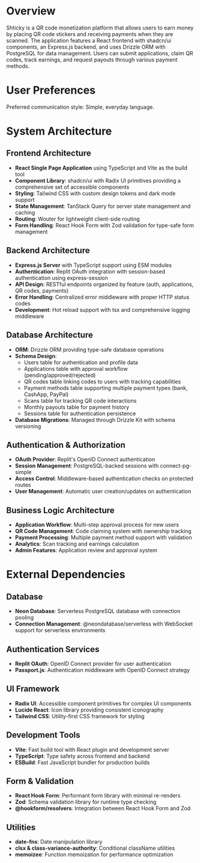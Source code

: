 # Overview

Shticky is a QR code monetization platform that allows users to earn money by placing QR code stickers and receiving payments when they are scanned. The application features a React frontend with shadcn/ui components, an Express.js backend, and uses Drizzle ORM with PostgreSQL for data management. Users can submit applications, claim QR codes, track earnings, and request payouts through various payment methods.

# User Preferences

Preferred communication style: Simple, everyday language.

# System Architecture

## Frontend Architecture
- **React Single Page Application** using TypeScript and Vite as the build tool
- **Component Library**: shadcn/ui with Radix UI primitives providing a comprehensive set of accessible components
- **Styling**: Tailwind CSS with custom design tokens and dark mode support
- **State Management**: TanStack Query for server state management and caching
- **Routing**: Wouter for lightweight client-side routing
- **Form Handling**: React Hook Form with Zod validation for type-safe form management

## Backend Architecture
- **Express.js Server** with TypeScript support using ESM modules
- **Authentication**: Replit OAuth integration with session-based authentication using express-session
- **API Design**: RESTful endpoints organized by feature (auth, applications, QR codes, payments)
- **Error Handling**: Centralized error middleware with proper HTTP status codes
- **Development**: Hot reload support with tsx and comprehensive logging middleware

## Database Architecture
- **ORM**: Drizzle ORM providing type-safe database operations
- **Schema Design**: 
  - Users table for authentication and profile data
  - Applications table with approval workflow (pending/approved/rejected)
  - QR codes table linking codes to users with tracking capabilities
  - Payment methods table supporting multiple payment types (bank, CashApp, PayPal)
  - Scans table for tracking QR code interactions
  - Monthly payouts table for payment history
  - Sessions table for authentication persistence
- **Database Migrations**: Managed through Drizzle Kit with schema versioning

## Authentication & Authorization
- **OAuth Provider**: Replit's OpenID Connect authentication
- **Session Management**: PostgreSQL-backed sessions with connect-pg-simple
- **Access Control**: Middleware-based authentication checks on protected routes
- **User Management**: Automatic user creation/updates on authentication

## Business Logic Architecture
- **Application Workflow**: Multi-step approval process for new users
- **QR Code Management**: Code claiming system with ownership tracking
- **Payment Processing**: Multiple payment method support with validation
- **Analytics**: Scan tracking and earnings calculation
- **Admin Features**: Application review and approval system

# External Dependencies

## Database
- **Neon Database**: Serverless PostgreSQL database with connection pooling
- **Connection Management**: @neondatabase/serverless with WebSocket support for serverless environments

## Authentication Services
- **Replit OAuth**: OpenID Connect provider for user authentication
- **Passport.js**: Authentication middleware with OpenID Connect strategy

## UI Framework
- **Radix UI**: Accessible component primitives for complex UI components
- **Lucide React**: Icon library providing consistent iconography
- **Tailwind CSS**: Utility-first CSS framework for styling

## Development Tools
- **Vite**: Fast build tool with React plugin and development server
- **TypeScript**: Type safety across frontend and backend
- **ESBuild**: Fast JavaScript bundler for production builds

## Form & Validation
- **React Hook Form**: Performant form library with minimal re-renders
- **Zod**: Schema validation library for runtime type checking
- **@hookform/resolvers**: Integration between React Hook Form and Zod

## Utilities
- **date-fns**: Date manipulation library
- **clsx & class-variance-authority**: Conditional className utilities
- **memoizee**: Function memoization for performance optimization